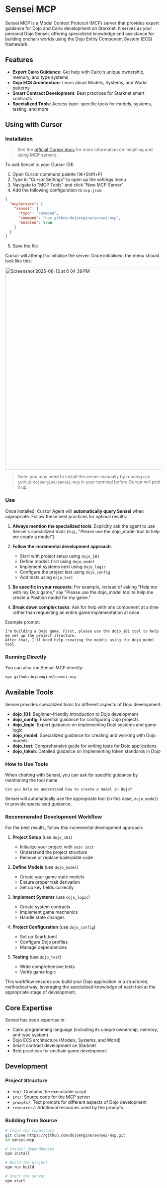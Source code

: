 # Sensei MCP

Sensei MCP is a Model Context Protocol (MCP) server that provides expert guidance for Dojo and Cairo development on Starknet. It serves as your personal Dojo Sensei, offering specialized knowledge and assistance for building onchain worlds using the Dojo Entity Component System (ECS) framework.

## Features

- **Expert Cairo Guidance**: Get help with Cairo's unique ownership, memory, and type systems
- **Dojo ECS Architecture**: Learn about Models, Systems, and World patterns
- **Smart Contract Development**: Best practices for Starknet smart contracts
- **Specialized Tools**: Access topic-specific tools for models, systems, testing, and more

## Using with Cursor

### Installation

> See the [official Cursor docs](https://docs.cursor.com/context/model-context-protocol#manual-configuration) for more information on installing and using MCP servers.

To add Sensei to your Cursor IDE:

1. Open Cursor command palette (⌘+Shift+P)
2. Type in "Cursor Settings" to open up the settings menu
3. Navigate to "MCP Tools" and click "New MCP Server"
4. Add the following configuration to `mcp.json`:
```json
{
  "mcpServers": {
    "sensei": {
      "type": "command",
      "command": "npx github:dojoengine/sensei-mcp",
      "enabled": true
    }
  }
}
```
5. Save the file

Cursor will attempt to initialise the server.
Once initialised, the menu should look like this:

<img width="647" alt="Screenshot 2025-06-12 at 6 04 39 PM" src="https://github.com/user-attachments/assets/4c42ad84-39ce-49a3-bb92-bf3573693e8b" />

> Note: you may need to install the server manually by running `npx github:dojoengine/sensei-mcp` in your terminal before Cursor will pick it up.

### Use

Once installed, Cursor Agent will **automatically query Sensei** when appropriate.
Follow these best practices for optimal results:

1. **Always mention the specialized tools**: Explicitly ask the agent to use Sensei's specialized tools (e.g., "Please use the dojo_model tool to help me create a model").

2. **Follow the incremental development approach**:
   - Start with project setup using `dojo_101`
   - Define models first using `dojo_model`
   - Implement systems next using `dojo_logic`
   - Configure the project last using `dojo_config`
   - Add tests using `dojo_test`

3. **Be specific in your requests**: For example, instead of asking "Help me with my Dojo game," say "Please use the dojo_model tool to help me create a Position model for my game."

4. **Break down complex tasks**: Ask for help with one component at a time rather than requesting an entire game implementation at once.

Example prompt:
```
I'm building a Dojo game. First, please use the dojo_101 tool to help me set up the project structure.
After that, I'll need help creating the models using the dojo_model tool.
```

### Running Directly

You can also run Sensei MCP directly:

```bash
npx github:dojoengine/sensei-mcp
```

## Available Tools

Sensei provides specialized tools for different aspects of Dojo development:

- **dojo_101**: Beginner-friendly introduction to Dojo development
- **dojo_config**: Essential guidance for configuring Dojo projects
- **dojo_logic**: Expert guidance on implementing Dojo systems and game logic
- **dojo_model**: Specialized guidance for creating and working with Dojo models
- **dojo_test**: Comprehensive guide for writing tests for Dojo applications
- **dojo_token**: Detailed guidance on implementing token standards in Dojo

### How to Use Tools

When chatting with Sensei, you can ask for specific guidance by mentioning the tool name:

```
Can you help me understand how to create a model in Dojo?
```

Sensei will automatically use the appropriate tool (in this case, `dojo_model`) to provide specialized guidance.

### Recommended Development Workflow

For the best results, follow this incremental development approach:

1. **Project Setup** (use `dojo_101`)
   - Initialize your project with `sozo init`
   - Understand the project structure
   - Remove or replace boilerplate code

2. **Define Models** (use `dojo_model`)
   - Create your game state models
   - Ensure proper trait derivation
   - Set up key fields correctly

3. **Implement Systems** (use `dojo_logic`)
   - Create system contracts
   - Implement game mechanics
   - Handle state changes

4. **Project Configuration** (use `dojo_config`)
   - Set up Scarb.toml
   - Configure Dojo profiles
   - Manage dependencies

5. **Testing** (use `dojo_test`)
   - Write comprehensive tests
   - Verify game logic

This workflow ensures you build your Dojo application in a structured, methodical way, leveraging the specialized knowledge of each tool at the appropriate stage of development.

## Core Expertise

Sensei has deep expertise in:

- Cairo programming language (including its unique ownership, memory, and type system)
- Dojo ECS architecture (Models, Systems, and World)
- Smart contract development on Starknet
- Best practices for onchain game development

## Development

### Project Structure

- `bin/`: Contains the executable script
- `src/`: Source code for the MCP server
- `prompts/`: Text prompts for different aspects of Dojo development
- `resources/`: Additional resources used by the prompts

### Building from Source

```bash
# Clone the repository
git clone https://github.com/dojoengine/sensei-mcp.git
cd sensei-mcp

# Install dependencies
npm install

# Build the project
npm run build

# Start the server
npm start
```
